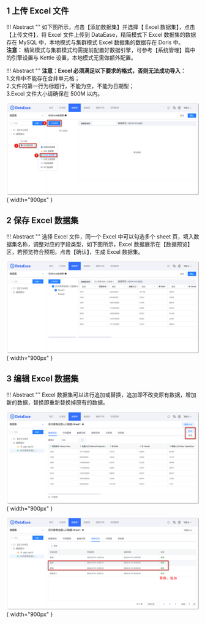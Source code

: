 ## 1 上传 Excel 文件

!!! Abstract ""
    如下图所示，点击【添加数据集】并选择【 Excel 数据集】，点击【上传文件】，将 Excel 文件上传到 DataEase，精简模式下 Excel 数据集的数据存在 MySQL 中，本地模式与集群模式 Excel 数据集的数据存在 Doris 中。  
    **注意：** 精简模式与集群模式均需提前配置好数据引擎，可参考【系统管理】篇中的引擎设置与 Kettle 设置，本地模式无需做额外配置。

!!! Abstract ""
    **注意：Excel 必须满足以下要求的格式，否则无法成功导入：**  
    1.文件中不能存在合并单元格；  
    2.文件的第一行为标题行，不能为空，不能为日期型；  
    3.Excel 文件大小请确保在 500M 以内。

![添加Excel数据集](../../img/dataset_configuration/添加Excel数据集.png){ width="900px" }

## 2 保存 Excel 数据集
    
!!! Abstract ""
    选择 Excel 文件，同一个 Excel 中可以勾选多个 sheet 页，填入数据集名称，调整对应的字段类型，如下图所示，Excel 数据展示在【数据预览】区，若预览符合预期，点击【确认】，生成 Excel 数据集。

![保存Excel数据集](../../img/dataset_configuration/保存Excel数据集.png){ width="900px" }

## 3 编辑 Excel 数据集

!!! Abstract ""
    Excel 数据集可以进行追加或替换，追加即不改变原有数据，增加新的数据，替换即重新替换掉原有的数据。

![编辑Excel数据集](../../img/dataset_configuration/编辑Excel数据集.png){ width="900px" }

![编辑Excel数据集](../../img/dataset_configuration/编辑Excel数据集_同步完成.png){ width="900px" }